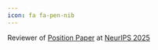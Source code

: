 ```yaml
---
icon: fa fa-pen-nib
---
```


Reviewer of <a href="https://neurips.cc/Conferences/2025/CallForPositionPapers" target="_blank">Position Paper</a> at <a
                    href="https://neurips.cc/Conferences/2025" target="_blank">NeurIPS 2025</a>